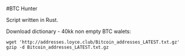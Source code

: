 #BTC Hunter 

Script written in Rust. 

Download dictionary - 40kk non empty BTC walets: 
```
wget 'http://addresses.loyce.club/Bitcoin_addresses_LATEST.txt.gz'
gzip -d Bitcoin_addresses_LATEST.txt.gz
```